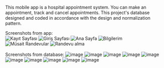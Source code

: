 This mobile app is a hospital appointment system. You can make an appointment, track and cancel appointments. This project's database designed and coded in accordance with the design and normalization pattern.

Screenshots from app: <br>
![Kayıt Sayfası](https://github.com/fatihhozkurt/HRSDB/assets/114291745/08882f88-08ea-4e12-a340-8e8cfa28b65e)
![Giriş Sayfası](https://github.com/fatihhozkurt/HRSDB/assets/114291745/74a5c91f-d219-4577-bd2f-517eacf0c17a)
![Ana Sayfa](https://github.com/fatihhozkurt/HRSDB/assets/114291745/c0b36c07-14fb-4a43-8a6f-b109de0bf919)
![Bilgilerim](https://github.com/fatihhozkurt/HRSDB/assets/114291745/e553e60e-af5a-4a84-84b0-3a2841efeb6e)
![Müsait Randevular](https://github.com/fatihhozkurt/HRSDB/assets/114291745/3386389a-4b88-4230-8ab7-8a3d0031eb38)
![Randevu alma](https://github.com/fatihhozkurt/HRSDB/assets/114291745/95a0edb5-b659-4155-bfa8-7ad2dcfb3788)
<br><br>
Screenshots from database:
![image](https://github.com/fatihhozkurt/HRSDB/assets/114291745/8c96a5f6-96db-4fa8-b1cf-4560777f6275)
![image](https://github.com/fatihhozkurt/HRSDB/assets/114291745/d6328cd9-62bb-443d-beac-682f3e7ba106)
![image](https://github.com/fatihhozkurt/HRSDB/assets/114291745/111b9b89-e036-4368-80be-493f4e08e8f9)
![image](https://github.com/fatihhozkurt/HRSDB/assets/114291745/65f06649-5843-4fd8-ba6a-2a727347db6e)
![image](https://github.com/fatihhozkurt/HRSDB/assets/114291745/8ab0256b-85ca-47f8-b0f6-48a7b6695676)
![image](https://github.com/fatihhozkurt/HRSDB/assets/114291745/a8f6b559-16fc-40f8-8249-2711dca50afd)
![image](https://github.com/fatihhozkurt/HRSDB/assets/114291745/7add583d-a913-4c2b-890a-d449ca0aa6f0)
![image](https://github.com/fatihhozkurt/HRSDB/assets/114291745/0899dc78-40b1-41ba-acb0-f72f19c39828)
![image](https://github.com/fatihhozkurt/HRSDB/assets/114291745/787db5c9-7602-4214-8cba-c486aaa3e202)
![image](https://github.com/fatihhozkurt/HRSDB/assets/114291745/b3903536-6ddc-464b-9582-4772b78bfdef)
